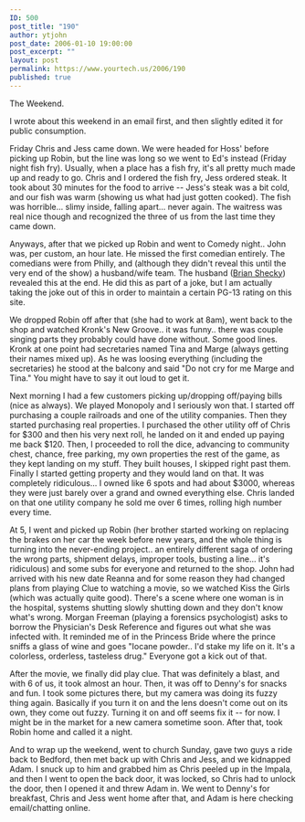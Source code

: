 ```yaml
---
ID: 500
post_title: "190"
author: ytjohn
post_date: 2006-01-10 19:00:00
post_excerpt: ""
layout: post
permalink: https://www.yourtech.us/2006/190
published: true
---
```

The Weekend.

I wrote about this weekend in an email first, and then slightly
edited it for public consumption.

Friday Chris and Jess came down.  We were headed for Hoss' before
picking up Robin, but the line was long so we went to Ed's instead
(Friday night fish fry).  Usually, when a place has a fish fry, it's all
pretty much made up and ready to go.  Chris and I ordered the fish fry,
Jess ordered steak.  It took about 30 minutes for the food to arrive --
Jess's steak was a bit cold, and our fish was warm (showing us what had
just gotten cooked).  The fish was horrible... slimy inside, falling
apart... never again.  The waitress was real nice though and recognized
the three of us from the last time they came down.

Anyways, after that we picked up Robin and went to Comedy night.. John
was, per custom, an hour late.  He missed the first comedian entirely.
The comedians were from Philly, and (although they didn't reveal this
until the very end of the show) a husband/wife team.  The husband (<a href="http://www.sheckymagazine.com/data/bribiop.htm">Brian
Shecky</a>) revealed this at
the end.  He did this as part of a joke, but I am actually taking the
joke out of this in order to maintain a certain PG-13 rating on this
site.

We dropped Robin off after that (she had to work at 8am), went back to
the shop and watched Kronk's New Groove.. it was funny.. there was
couple singing parts they probably could have done without.  Some good
lines.  Kronk at one point had secretaries named Tina and Marge (always
getting their names mixed up).  As he was loosing everything (including
the secretaries) he stood at the balcony and said "Do not cry for me
Marge and Tina."  You might have to say it out loud to get it.

Next morning I had a few customers picking up/dropping off/paying bills
(nice as always).  We played Monopoly and I seriously won that.  I
started off purchasing a couple railroads and one of the utility
companies.  Then they started purchasing real properties.  I purchased
the other utility off of Chris for $300 and then his very next roll, he
landed on it and ended up paying me back $120.  Then, I proceeded to
roll the dice, advancing to community chest, chance, free parking, my
own properties the rest of the game, as they kept landing on my stuff.
They built houses, I skipped right past them.   Finally I started
getting property and they would land on that.  It was completely
ridiculous... I owned like 6 spots and had about $3000, whereas they
were just barely over a grand and owned everything else.  Chris landed
on that one utility company he sold me over 6 times, rolling high number
every time.

At 5, I went and picked up Robin (her brother started working on
replacing the brakes on her car the week before new years, and the whole
thing is turning into the never-ending project.. an entirely different
saga of ordering the wrong parts, shipment delays, improper tools,
busting a line... it's ridiculous) and some subs for everyone and
returned to the shop.  John had arrived with his new date Reanna and for
some reason they had changed plans from playing Clue to watching a
movie, so we watched Kiss the Girls (which was actually quite good).
There's a scene where one woman is in the hospital, systems shutting
slowly shutting down and they don't know what's wrong.  Morgan Freeman
(playing a forensics psychologist) asks to borrow the Physician's Desk
Reference and figures out what she was infected with.  It reminded me of
in the Princess Bride where the prince sniffs a glass of wine and
goes "Iocane powder.. I'd stake my life on it.  It's a colorless,
orderless, tasteless drug."  Everyone got a kick out of that.

After the movie, we finally did play clue. That was definitely a blast,
and with 6 of us, it took almost an hour.  Then, it was off to Denny's
for snacks and fun.  I took some pictures there, but my camera was doing
its fuzzy thing again.  Basically if you turn it on and the lens doesn't
come out on its own, they come out fuzzy.  Turning it on and off seems
fix it -- for now.  I might be in the market for a new camera sometime
soon.  After that, took Robin home and called it a night.

And to wrap up the weekend, went to church Sunday, gave two guys a ride
back to Bedford, then met back up with Chris and Jess, and we kidnapped
Adam. I snuck up to him and grabbed him as Chris peeled up in the
Impala, and then I went to open the back door, it was locked, so Chris
had to unlock the door, then I opened it and threw Adam in.  We went to
Denny's for breakfast, Chris and Jess went home after that, and Adam is
here checking email/chatting online.